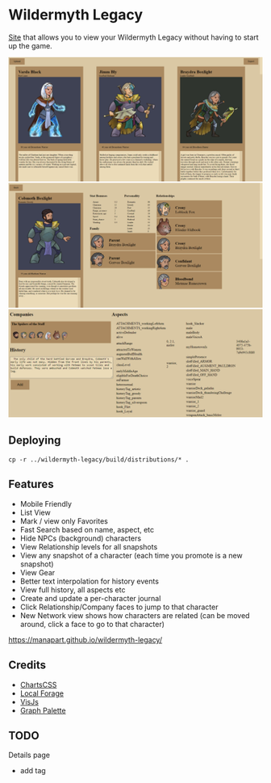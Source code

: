 # Wildermyth Legacy

[Site](https://manapart.github.io/wildermyth-legacy/) that allows you to view your Wildermyth Legacy without having to start up the game.

![](example/characters.png)
![](example/detail1.png)
![](example/detail2.png)

## Deploying
```
cp -r ../wildermyth-legacy/build/distributions/* .
```

## Features

- Mobile Friendly
- List View
- Mark / view only Favorites
- Fast Search based on name, aspect, etc
- Hide NPCs (background) characters
- View Relationship levels for all snapshots
- View any snapshot of a character (each time you promote is a new snapshot)
- View Gear
- Better text interpolation for history events
- View full history, all aspects etc
- Create and update a per-character journal
- Click Relationship/Company faces to jump to that character
- New Network view shows how characters are related (can be moved around, click a face to go to that character)

https://manapart.github.io/wildermyth-legacy/

## Credits

- [ChartsCSS](https://github.com/ChartsCSS/charts.css)
- [Local Forage](https://github.com/localForage/localForage)
- [VisJs](https://github.com/visjs)
- [Graph Palette](https://www.pixilart.com/palettes/doggoarts-41778)

## TODO

Details page
- add tag